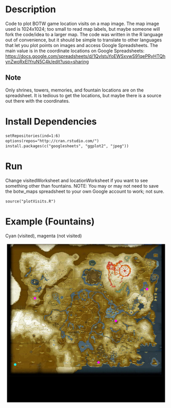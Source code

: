 # Description
Code to plot BOTW game location visits on a map image. The map image used is 1024x1024; too small to read map labels, but maybe someone will fork the code/idea to a larger map. The code was written in the R language out of convenience, but it should be simple to translate to other languages that let you plot points on images and access Google Spreadsheets. The main value is in the coordinate locations on Google Spreadsheets: https://docs.google.com/spreadsheets/d/1QvlstuYoEWSxvwS91qePRyHTQhynZwoRxEIYruN5C4k/edit?usp=sharing

## Note
Only shrines, towers, memories, and fountain locations are on the spreadsheet. It is tedious to get the locations, but maybe there is a source out there with the coordinates. 

# Install Dependencies 
    setRepositories(ind=1:6)
    options(repos="http://cran.rstudio.com/")
    install.packages(c("googlesheets", "ggplot2", "jpeg"))

# Run 
Change visitedWorksheet and locationWorksheet if you want to see something other than fountains. NOTE: You may or may not need to save the botw_maps spreadsheet to your own Google account to work; not sure.  

    source("plotVisits.R")

# Example (Fountains)

Cyan (visited), magenta (not visited)

![fountains](fountains.jpg)

